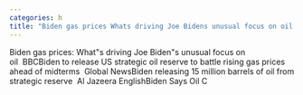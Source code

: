 ```yaml
---
categories: h
title: "Biden gas prices Whats driving Joe Bidens unusual focus on oil  BBC"
---
```

Biden gas prices: What"s driving Joe Biden"s unusual focus on oil&nbsp;&nbsp;BBCBiden to release US strategic oil reserve to battle rising gas prices ahead of midterms&nbsp;&nbsp;Global NewsBiden releasing 15 million barrels of oil from strategic reserve&nbsp;&nbsp;Al Jazeera EnglishBiden Says Oil C